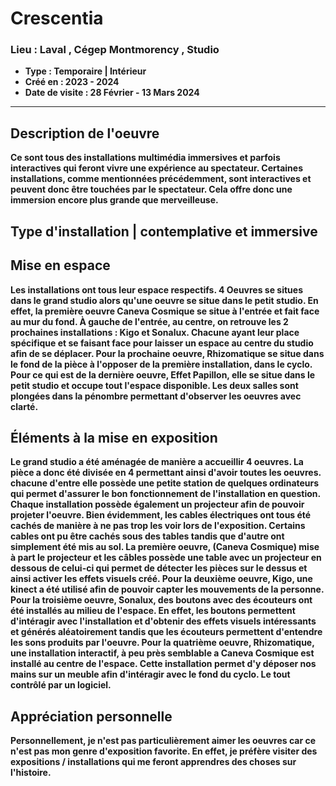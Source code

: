 # **Crescentia**
### **Lieu : Laval , Cégep Montmorency , Studio**
- **Type : Temporaire | Intérieur**
- **Créé en : 2023 - 2024**
- **Date de visite : 28 Février - 13 Mars 2024**
____________________________

## **Description de l'oeuvre**
**Ce sont tous des installations multimédia immersives et parfois interactives qui feront vivre une expérience au spectateur. Certaines installations, comme mentionnées précédemment, sont interactives et peuvent donc être touchées par le spectateur. Cela offre donc une immersion encore plus grande que merveilleuse.** 



 ## **Type d'installation | contemplative et immersive**
## **Mise en espace**
**Les installations ont tous leur espace respectifs. 4 Oeuvres se situes dans le grand studio alors qu'une oeuvre se situe dans le petit studio.
En effet, la première oeuvre Caneva Cosmique se situe à l'entrée et fait face au mur du fond. À gauche de l'entrée, au centre, on retrouve les 2 prochaines installations : Kigo et Sonalux. Chacune ayant leur place spécifique et se faisant face pour laisser un espace au centre du studio afin de se déplacer. Pour la prochaine oeuvre, Rhizomatique se situe dans le fond de la pièce à l'opposer de la première installation, dans le cyclo. Pour ce qui est de la dernière oeuvre, Effet Papillon, elle se situe dans le petit studio et occupe tout l'espace disponible. Les deux salles sont plongées dans la pénombre permettant d'observer les oeuvres avec clarté.** 


 ## **Éléments à la mise en exposition**
 **Le grand studio a été aménagée de manière a accueillir 4 oeuvres. La pièce a donc été divisée en 4 permettant ainsi d'avoir toutes les oeuvres. chacune d'entre elle possède une petite station de quelques ordinateurs qui permet d'assurer le bon fonctionnement de l'installation en question. Chaque installation possède également un projecteur afin de pouvoir projeter l'oeuvre. Bien évidemment, les cables électriques ont tous été cachés de manière à ne pas trop les voir lors de l'exposition. Certains cables ont pu être cachés sous des tables tandis que d'autre ont simplement été mis au sol. La première oeuvre, (Caneva Cosmique) mise à part le projecteur et les câbles possède une table avec un projecteur en dessous de celui-ci qui permet de détecter les pièces sur le dessus et ainsi activer les effets visuels créé. Pour la deuxième oeuvre, Kigo, une kinect a été utilisé afin de pouvoir capter les mouvements de la personne. Pour la troisième oeuvre, Sonalux, des boutons avec des écouteurs ont été installés au milieu de l'espace. En effet, les boutons permettent d'intéragir avec l'installation et d'obtenir des effets visuels intéressants et générés aléatoirement tandis que les écouteurs permettent d'entendre les sons produits par l'oeuvre. Pour la quatrième oeuvre, Rhizomatique, une installation interactif, à peu près semblable a Caneva Cosmique est installé au centre de l'espace. Cette installation permet d'y déposer nos mains sur un meuble  afin d'intéragir avec le fond du cyclo. Le tout contrôlé par un logiciel.**


## **Appréciation personnelle**
**Personnellement, je n'est pas particulièrement aimer les oeuvres car ce n'est pas mon genre d'exposition favorite. En effet, je préfère visiter des expositions / installations qui me feront apprendres des choses sur l'histoire.**
